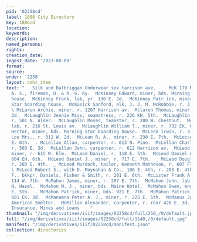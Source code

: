 ```yaml
---
pid: '02258cd'
label: 1886 City Directory
key: 1886cd
location: 
keywords: 
description: 
named_persons: 
rights: 
creation_date: 
ingest_date: '2023-08-09'
format: 
source: 
order: '2258'
layout: cmhc_item
text: "   Silk and Balbriggan Underwear sox tarcison ave.     McK 179 McM     McKinney
  A. S., fireman, D. & R. G. Ry.  McKinney Edward, miner, bds. Morning Star boarding
  house.  McKinney Frank, lab, yr. 130 E. 2d,  McKinney Patr ick, miner, bds. Morning
  Star boarding house.  McKusick Sanford, elk, J. J. M. McRobbie, r. 3, Keystone blk.
  \ McLaren Archie, miner, r. 1207 Harrison av.  Mclaren Thomas, miner, r. 425 E.
  2d.  McLaughlin Jennie Miss, seamstress, r. 226 KH. 5th.  McLaughlin John G., mining,
  r. 501 N. Alder.  McLaughlin Moses, teamster, r. 200 W. Chestnut.  McLaughlin Patrick,
  lab, r. 216 St. Louis av.  McLaughlin William T., miner, r. 732 EK. 6th.  McLean
  Hector, miner, bds. Morning Star boarding house.  McLean Irwin, r. 311 W. 2d.  ~McLean
  Lou Mrs., r. 311 W. 2d.  McLean R. A., miner, r. 230 E. 7th.  McLecse John, r. 224
  E. 6th.  . McLellan Allan, carpenter, r. 613 N. Pine.  McLellan Charles, miner,
  r. 503 E. 3d.  McLellan John, carpenter, r. 612 Harrison av.  McLeod Alexander,
  miner, r. 615 W. Elm.  McLeod Daniel, r. 118 E. 5th.  McLeod Daniel A., miner, bds.
  804 EH. 6th.  McLeod Daniel J., miner, r. 717 E. 7th.  _ McLeod Douglas, student,
  r. 203 E. 4th.  _ McLeod Murdoch, tailor, Kenneth Matheson, r. 607 Flarrison av.
  \ McLeod Robert S., with D. Moynahan & Co., 106 E. 4th, r. 203 E. 4th.  McLeod Roderick
  F., bkkpr, Daniels, Fisher & Smith, r. 201 E. 6th.  McLister Frank A., mining, r.
  114 W. 7th.  McMahon James, miner, r. 307 E. 7th.  McMahon John, lab, bds. 1215
  N. Hazel.  McMahon M. J., miner, bds. Maine Hotel.  McMahon Owen, engineer, r. 415
  E. 5th.  . McMahon Patrick, miner, bds. 921 E. 7th.  McMahon Patrick, miner, r.
  601 EK. 3d.  McManamna Peter A. J., miner, r. 225 E. 5th.  McManus John, weigher,
  American Smelter.  MeMillan Alexander, carpenter, r. rear 426 E. 3d.  BUGK & STEEL,
  Insurance, Mines and Loans    "
thumbnail: "/img/derivatives/iiif/images/02258cd/full/250,/0/default.jpg"
full: "/img/derivatives/iiif/images/02258cd/full/1140,/0/default.jpg"
manifest: "/img/derivatives/iiif/02258cd/manifest.json"
collection: directories
---
```

